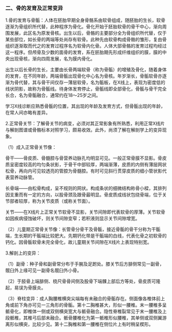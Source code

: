### 二、骨的发育及正常变异

1.骨的发育与骨骺：人体在胚胎早期全身骨骼系由软骨组成，随胚胎的生长，软骨逐渐为骨组织所代替，此种程序为骨化。骨化开始于胚胎软骨的骨干中心，渐向周围发展，此区名为原发骨核。出生以后，骨骼的主要部分全为骨组织所代替，仅于某些部位，如长骨的两端等处尚存有软骨。此种先由软骨构成骨骼的雏形，复由骨组织逐渐取而代之的发育过程序名为软骨内化骨。人体大部骨骼的发育过程均经过这一程序。但颅骨及少数的面骨的发育，系在胚胎期先形成纤维组织的膜，膜的中央出现骨核，渐向四周发展，名为膜内骨化。

出生以后长骨的生长，主要由长骨两端软骨（称为骨骺）的增殖及骨化，随着身体的发育，在不同年龄，两端骨骺出现骨化中心名为骨核。年岁渐长，骨骺软骨亦逐渐为骨代替，其与骨干间仅存一薄层软骨，名为骺板，在X线上，表现为密度低的线状阴影，故称为骨骺线。待身体发育停止，骨骺线即全部骨化，骨骺与骨干完全长合，名为骨骺融合，通常约在18〜25岁之间。

学习X线诊断应熟悉骨骺的位置，其出现的年龄及发育方式，但骨骺出现的年龄，在常人间亦略有差异。

2.正常骨关节：了解骨关节的病变，必须对其正常影象有所熟悉，利用正常X线片与解剖图谱或骨骼标本对照学习，颇易收效。此外，尚须了解在解剖学上的变异现象。

（1）成入正常骨关节像：

骨干——骨皮质、骨髓腔与骨营养动脉孔均明显可见。一般正常骨膜不显影。骨皮质呈密度较高的均匀条状影，于骨干中部较厚，两端渐薄，皮质的内侧有薄层网状松骨，再向内可见较透亮的管腔为骨髓腔。有时可见斜行贯穿皮质的细小管状影代表营养动脉管。

长骨端——由松骨构成，呈不规则的网状。构成条状的细微结构称骨小樑，其排列因支重而有一定的方向，以股骨颈及跟骨最明显。骨皮质成线状包绕骨端，位于关节部者较厚，称为关节皮质（或称关节面）。

关节——在X线片上正常关节软骨不显影，关节间隙即代表软骨的厚薄。关节软骨如因疾病侵蚀破坏，则关节间隙变窄；若积液则显示关节间隙增宽。

（2）儿童期正常骨关节像：长管骨分骨干及骨骺，接近骨骺的骨干分称为干骺端，生长期的干骺端比较肥大。先期钙化带是干骺端的白线，代表化骨之初软骨的钙化。因骨骺软骨未完全骨化，故儿童期关节间隙在X线片上表现特别宽。

3.解剖上的变异：

（1）副骨：种子骨和副骨常分布于手腕及足跗处。膝关节后方腓侧常见一副骨，髋臼外上缘可见一副骨名髋臼外小骨。

（2）于胫骨上端腓侧、桡尺骨骨间侧及股骨下端髁上部后方等处，骨皮质可隆起，易误为骨膜炎。

（3）脊柱变异：成人胸腰椎横突尖端每有未融合的骨骺存在。侧面像各椎体前上角或前下角亦可见一三角形的骨骺。第十二胸椎甚大，形似一腰椎。末一腰椎多呈骶骨化，即椎体一侧或双侧横突宽大与骶骨融合。隐性脊椎裂常见于末一腰椎及上段骶椎，其椎弓后部未融合。骶骨腰椎化为第一骶椎形似腰椎，其单侧或双侧翼游离形似横突，比较少见。第十二胸椎和第一腰椎在侧位片上有时稍呈楔形。
